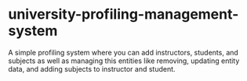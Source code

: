 # university-profiling-management-system
A simple profiling system where you can add instructors, students, and subjects as well as managing this entities like removing, updating entity data, and adding subjects to instructor and student.
